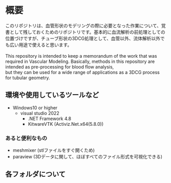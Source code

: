 # 概要
このリポジトリは、血管形状のモデリングの際に必要となった作業について、覚書として残しておくためのリポジトリです。基本的に血流解析の前処理としての位置づけですが、チューブ形状の3DCG処理として、血管以外、流体解析以外でも広い用途で使えると思います。<br>
<br>
This repository is intended to keep a memorandum of the work that was required in Vascular Modeling. Basically, methods in this repository are intended as pre-processing for blood flow analysis,  
but they can be used for a wide range of applications as a 3DCG process for tubular geometry. 

## 環境や使用しているツールなど
* Windows10 or higher
    * visual studio 2022
        * .NET Framework 4.8
        * KitwareVTK (Activiz.Net.x64(5.8.0))

### あると便利なもの
* meshmixer (stlファイルをすぐ開くため)
* paraview (3Dデータに関して、ほぼすべてのファイル形式を可視化できる)

## 各フォルダについて
 
 

